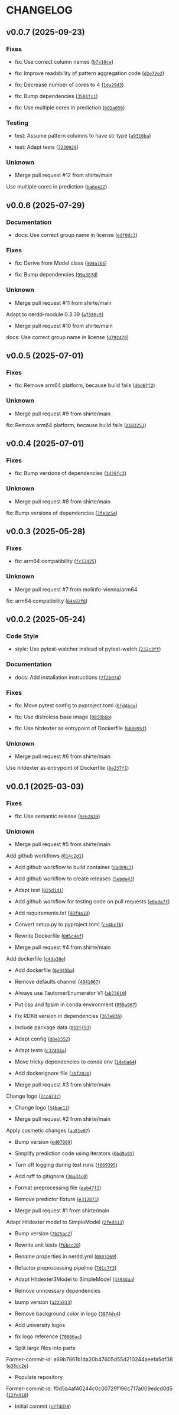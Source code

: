 # CHANGELOG


## v0.0.7 (2025-09-23)

### Fixes

* fix: Use correct column names ([`b7a10ca`](https://github.com/molinfo-vienna/hitdexter/commit/b7a10ca7c92e8b91520b498f7a5baaae38b25798))

* fix: Improve readability of pattern aggregation code ([`d2e72e2`](https://github.com/molinfo-vienna/hitdexter/commit/d2e72e2d20bc76a3c76ce9f5639fb86bec4c7027))

* fix: Decrease number of cores to 4 ([`1da29d3`](https://github.com/molinfo-vienna/hitdexter/commit/1da29d3f6a442cd9b8db756f812bd7a88e0aad00))

* fix: Bump dependencies ([`3501fc1`](https://github.com/molinfo-vienna/hitdexter/commit/3501fc19f4965fec4c55fd3cf0bb5e1d2482670d))

* fix: Use multiple cores in prediction ([`b01a056`](https://github.com/molinfo-vienna/hitdexter/commit/b01a05612b0e53535ffa75c85022669578f1a15c))

### Testing

* test: Assume pattern columns to have str type ([`a9310ba`](https://github.com/molinfo-vienna/hitdexter/commit/a9310ba89831ff3e3bfa2bc713322f1b4b97aeff))

* test: Adapt tests ([`7230929`](https://github.com/molinfo-vienna/hitdexter/commit/72309299144eee5e1f09fdb4081ef79feab2f9e7))

### Unknown

* Merge pull request #12 from shirte/main

Use multiple cores in prediction ([`ba6e422`](https://github.com/molinfo-vienna/hitdexter/commit/ba6e4225ea547536f24866c6147146d008441819))


## v0.0.6 (2025-07-29)

### Documentation

* docs: Use correct group name in license ([`edf0dc3`](https://github.com/molinfo-vienna/hitdexter/commit/edf0dc36e4697e013b3835979e486d81084e13b2))

### Fixes

* fix: Derive from Model class ([`904a766`](https://github.com/molinfo-vienna/hitdexter/commit/904a76697d3207c7bc05522075f3eccf977ddce8))

* fix: Bump dependencies ([`99a387d`](https://github.com/molinfo-vienna/hitdexter/commit/99a387d0e2db3dad6041a4fb32aa5c4ce8d359fa))

### Unknown

* Merge pull request #11 from shirte/main

Adapt to nerdd-module 0.3.39 ([`a7586c5`](https://github.com/molinfo-vienna/hitdexter/commit/a7586c5f18eb4da71736bad5e5f4fa3765cda57a))

* Merge pull request #10 from shirte/main

docs: Use correct group name in license ([`d792470`](https://github.com/molinfo-vienna/hitdexter/commit/d792470c75cb9d6d7e69c2d6e0e35d9bdbf69ed7))


## v0.0.5 (2025-07-01)

### Fixes

* fix: Remove arm64 platform, because build fails ([`d6d67f2`](https://github.com/molinfo-vienna/hitdexter/commit/d6d67f232d3278abbed0738998b63b03f514cf6c))

### Unknown

* Merge pull request #9 from shirte/main

fix: Remove arm64 platform, because build fails ([`d183253`](https://github.com/molinfo-vienna/hitdexter/commit/d183253ec4a3ea9f52855c151b21b2d250bb69a0))


## v0.0.4 (2025-07-01)

### Fixes

* fix: Bump versions of dependencies ([`1d38fc3`](https://github.com/molinfo-vienna/hitdexter/commit/1d38fc38efeed396c90d83c7b7655faf8eae0a4c))

### Unknown

* Merge pull request #8 from shirte/main

fix: Bump versions of dependencies ([`7fe3c5e`](https://github.com/molinfo-vienna/hitdexter/commit/7fe3c5e515290ba9e8976bf2383fc4d7b137b1a7))


## v0.0.3 (2025-05-28)

### Fixes

* fix: arm64 compatibility ([`fc12425`](https://github.com/molinfo-vienna/hitdexter/commit/fc124255b2b9fb3f512b72d95402830cdc699fba))

### Unknown

* Merge pull request #7 from molinfo-vienna/arm64

fix: arm64 compatibility ([`64a02f8`](https://github.com/molinfo-vienna/hitdexter/commit/64a02f8ec3cb8a2f1e2b82c77f29756c407947b4))


## v0.0.2 (2025-05-24)

### Code Style

* style: Use pytest-watcher instead of pytest-watch ([`232c3ff`](https://github.com/molinfo-vienna/hitdexter/commit/232c3ff76194c9e97b45f6832af2ae52991030ce))

### Documentation

* docs: Add installation instructions ([`7f2b074`](https://github.com/molinfo-vienna/hitdexter/commit/7f2b074a986cb108cbc39288809e21728039d63e))

### Fixes

* fix: Move pytest config to pyproject.toml ([`6fd4bda`](https://github.com/molinfo-vienna/hitdexter/commit/6fd4bda223e799f3f17f4b64c911c1602924873d))

* fix: Use distroless base image ([`0850b6b`](https://github.com/molinfo-vienna/hitdexter/commit/0850b6b9d9f559a0bd36e52ef17e3dd22da724e1))

* fix: Use hitdexter as entrypoint of Dockerfile ([`688895f`](https://github.com/molinfo-vienna/hitdexter/commit/688895fae974a417f2856c6d4224d8d593c61182))

### Unknown

* Merge pull request #6 from shirte/main

Use hitdexter as entrypoint of Dockerfile ([`8e237f1`](https://github.com/molinfo-vienna/hitdexter/commit/8e237f1ed1044ba8c6ca4bb661f7bf2ee69bfae2))


## v0.0.1 (2025-03-03)

### Fixes

* fix: Use semantic release ([`9e62839`](https://github.com/molinfo-vienna/hitdexter/commit/9e628393cdfce242aa963933dfe4f3fb39ff3d59))

### Unknown

* Merge pull request #5 from shirte/main

Add github workflows ([`014c2d1`](https://github.com/molinfo-vienna/hitdexter/commit/014c2d119753287b94faf1260c5c8bddfb9feecf))

* Add github workflow to build container ([`dad09c3`](https://github.com/molinfo-vienna/hitdexter/commit/dad09c3f420614ec7441d59524a53307375b4011))

* Add github workflow to create releases ([`5ebde43`](https://github.com/molinfo-vienna/hitdexter/commit/5ebde4356bed81c54d7b5ad65bed0fc7945006a5))

* Adapt test ([`025d1d1`](https://github.com/molinfo-vienna/hitdexter/commit/025d1d1c141cb36ebc882e4ec0ac39b3dd31f56c))

* Add github workflow for testing code on pull requests ([`e0ada7f`](https://github.com/molinfo-vienna/hitdexter/commit/e0ada7f43dede4f5c09b046e42408fae83c85032))

* Add requirements.txt ([`98f4a10`](https://github.com/molinfo-vienna/hitdexter/commit/98f4a100e134bf2766430db72d25770591f5ce0a))

* Convert setup.py to pyproject.toml ([`ce4bcfb`](https://github.com/molinfo-vienna/hitdexter/commit/ce4bcfba918a5c28b8b7211701b7f87006c68ce9))

* Rewrite Dockerfile ([`0d5c4ef`](https://github.com/molinfo-vienna/hitdexter/commit/0d5c4ef7f72bcb960ce17b798423853957caa79c))

* Merge pull request #4 from shirte/main

Add dockerfile ([`c4da38e`](https://github.com/molinfo-vienna/hitdexter/commit/c4da38e897e5aec23f5e11edd79cbe9fd8fcd77c))

* Add dockerfile ([`6e945ba`](https://github.com/molinfo-vienna/hitdexter/commit/6e945ba2365745bc285825b7802dc3c093d159f3))

* Remove defaults channel ([`4041067`](https://github.com/molinfo-vienna/hitdexter/commit/4041067d4a66f9820721aa4fdda45c4d9c0d8d9c))

* Always use TautomerEnumerator V1 ([`ab73610`](https://github.com/molinfo-vienna/hitdexter/commit/ab736102342229d12d09a008a06e3054fa5cbb06))

* Put csp and fpsim in conda environment ([`059a967`](https://github.com/molinfo-vienna/hitdexter/commit/059a96765b31fa4be63fc45850afee94f5234b5c))

* Fix RDKit version in dependencies ([`363e836`](https://github.com/molinfo-vienna/hitdexter/commit/363e836fc01ffe6b25f7838a7fdc688211d2ce72))

* Include package data ([`852ff53`](https://github.com/molinfo-vienna/hitdexter/commit/852ff535ff7e78fe269771bf58844bde0f4fee15))

* Adapt config ([`d8e1552`](https://github.com/molinfo-vienna/hitdexter/commit/d8e15526c2388ae506659fcd268580902c30a6d3))

* Adapt tests ([`c37494a`](https://github.com/molinfo-vienna/hitdexter/commit/c37494a4d8491a9c01cd85eb8dd211a793e70529))

* Move tricky dependencies to conda env ([`14eba64`](https://github.com/molinfo-vienna/hitdexter/commit/14eba648d52d7fd61a63a366386fd03acd563bd3))

* Add dockerignore file ([`3bf2820`](https://github.com/molinfo-vienna/hitdexter/commit/3bf2820cf68fb7312dab4ad8c6a003ae40ca5788))

* Merge pull request #3 from shirte/main

Change logo ([`7cc473c`](https://github.com/molinfo-vienna/hitdexter/commit/7cc473cbefafb122a14e5998cf22a2fc111cac2e))

* Change logo ([`34bae11`](https://github.com/molinfo-vienna/hitdexter/commit/34bae1110c8649cb1a5264f80a5086acdf4af069))

* Merge pull request #2 from shirte/main

Apply cosmetic changes ([`aa81e07`](https://github.com/molinfo-vienna/hitdexter/commit/aa81e07d9f1ef9009aecf5d063095418199bf514))

* Bump version ([`ed07009`](https://github.com/molinfo-vienna/hitdexter/commit/ed07009e908a9c0b317fcdd7ac69ce269bc38540))

* Simplify prediction code using iterators ([`0bd9a91`](https://github.com/molinfo-vienna/hitdexter/commit/0bd9a91c69510cd973481f8f1ac603c3b1f49ae3))

* Turn off logging during test runs ([`f869395`](https://github.com/molinfo-vienna/hitdexter/commit/f869395d4bf77904e8c425d8c7acd83feccc59c0))

* Add ruff to gitignore ([`36a34c0`](https://github.com/molinfo-vienna/hitdexter/commit/36a34c0b0b7532d38d81f6fbee1c75225c46fbe4))

* Format preprocessing file ([`eab47f2`](https://github.com/molinfo-vienna/hitdexter/commit/eab47f2955ec95ac042cef403f3ebb6bb256023e))

* Remove predictor fixture ([`e312871`](https://github.com/molinfo-vienna/hitdexter/commit/e31287111627989a9bb256195cb79eb2b694a73d))

* Merge pull request #1 from shirte/main

Adapt Hitdexter model to SimpleModel ([`2fed413`](https://github.com/molinfo-vienna/hitdexter/commit/2fed4136b8911e3f96a717f12f7dab69a381877e))

* Bump version ([`7b25ac2`](https://github.com/molinfo-vienna/hitdexter/commit/7b25ac24da7182e675f3f64960320d7f1fd3d84d))

* Rewrite unit tests ([`f6bcc20`](https://github.com/molinfo-vienna/hitdexter/commit/f6bcc2070195765b45cd1269eac2df5955a605c9))

* Rename properties in nerdd.yml ([`0503269`](https://github.com/molinfo-vienna/hitdexter/commit/0503269b3ac5e04c3d4e7436af9426a0575ecee7))

* Refactor preprocessing pipeline ([`7d1c7f3`](https://github.com/molinfo-vienna/hitdexter/commit/7d1c7f3a132194e042548cacdd4c8e9e4b071822))

* Adapt Hitdexter3Model to SimpleModel ([`4393daa`](https://github.com/molinfo-vienna/hitdexter/commit/4393daa51ca51ab6e275aa182e595226136b68e4))

* Remove unncessary dependencies

* bump version ([`a22a813`](https://github.com/molinfo-vienna/hitdexter/commit/a22a813da08bb068c79224238369eb8dc5960998))

* Remove background color in logo ([`3974dc4`](https://github.com/molinfo-vienna/hitdexter/commit/3974dc43524fe4eeed7c872fc267c7acb7166254))

* Add university logos

* fix logo reference ([`70866ac`](https://github.com/molinfo-vienna/hitdexter/commit/70866acee506b32a634a6c24178f41fb34b6958f))

* Split large files into parts


Former-commit-id: a69b7861b1da20b47605d55d210244aeefa5df38 ([`e36dc2e`](https://github.com/molinfo-vienna/hitdexter/commit/e36dc2edea35cac1c4537dc3e47142363a73450c))

* Populate repository


Former-commit-id: f0d5a4af40244c0c00729f196c717a009edcd0d5 ([`12fe918`](https://github.com/molinfo-vienna/hitdexter/commit/12fe918c8afc2f83fefc60506a3990b7a8588500))

* Initial commit ([`e2fdd78`](https://github.com/molinfo-vienna/hitdexter/commit/e2fdd786681c49272ee798bff6b15b3504de7232))

